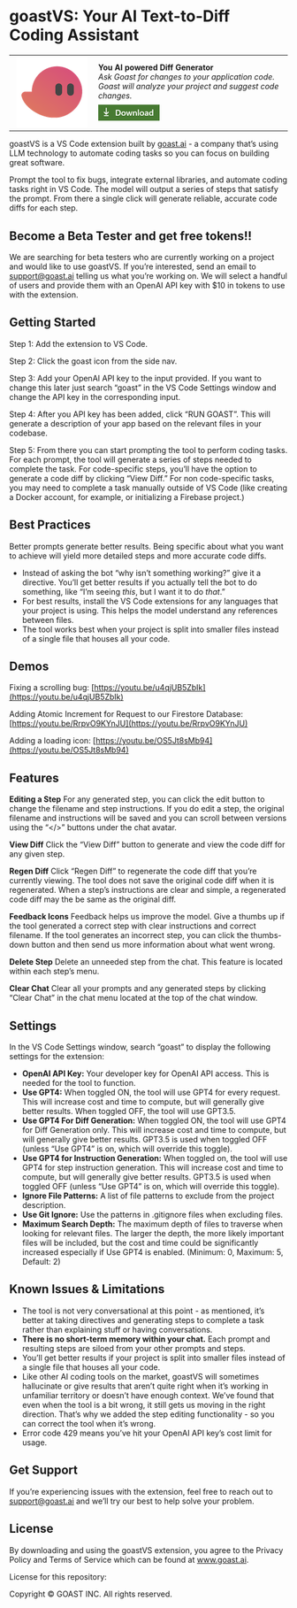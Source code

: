 
<!--
Copyright © GOAST INC.
All rights reserved.
-->

# goastVS: Your AI Text-to-Diff Coding Assistant

<table style="width: 100%; border-style: none;"><tr>
<td style="width: 140px; text-align: center;"><a href="https://marketplace.visualstudio.com/items?itemName=goast-ai.goast"><img width="128px" src="docs/images/goast.png" alt="Goast logo"/></a></td>
<td>
<strong>You AI powered Diff Generator</strong><br />
<i>Ask Goast for changes to your application code. Goast will analyze your project and suggest code changes.<br />
<strong><a href="https://marketplace.visualstudio.com/items?itemName=goast-ai.goast"><img src="docs/images/download.png" alt="Download now!"/></a></strong></i><br>
</td>
</tr></table>

goastVS is a VS Code extension built by [goast.ai](https://goast.ai) - a company that’s using LLM technology to automate coding tasks so you can focus on building great software.

Prompt the tool to fix bugs, integrate external libraries, and automate coding tasks right in VS Code. The model will output a series of steps that satisfy the prompt. From there a single click will generate reliable, accurate code diffs for each step.

## Become a Beta Tester and get free tokens!!

We are searching for beta testers who are currently working on a project and would like to use goastVS. If you’re interested, send an email to [support@goast.ai](mailto:support@goast.ai) telling us what you’re working on. We will select a handful of users and provide them with an OpenAI API key with $10 in tokens to use with the extension.

## Getting Started

Step 1: Add the extension to VS Code.

Step 2: Click the goast icon from the side nav.

Step 3: Add your OpenAI API key to the input provided. If you want to change this later just search “goast” in the VS Code Settings window and change the API key in the corresponding input.

Step 4: After you API key has been added, click “RUN GOAST”. This will generate a description of your app based on the relevant files in your codebase.

Step 5: From there you can start prompting the tool to perform coding tasks. For each prompt, the tool will generate a series of steps needed to complete the task. For code-specific steps, you’ll have the option to generate a code diff by clicking “View Diff.” For non code-specific tasks, you may need to complete a task manually outside of VS Code (like creating a Docker account, for example, or initializing a Firebase project.)

## Best Practices

Better prompts generate better results. Being specific about what you want to achieve will yield more detailed steps and more accurate code diffs.

-   Instead of asking the bot “why isn’t something working?” give it a directive. You’ll get better results if you actually tell the bot to do something, like “I’m seeing *this*, but I want it to do *that*.”
-   For best results, install the VS Code extensions for any languages that your project is using. This helps the model understand any references between files.
- The tool works best when your project is split into smaller files instead of a single file that houses all your code.

## Demos

Fixing a scrolling bug: [https://youtu.be/u4qjUB5ZbIk](https://youtu.be/u4qjUB5ZbIk)

Adding Atomic Increment for Request to our Firestore Database: [https://youtu.be/RrpvO9KYnJU](https://youtu.be/RrpvO9KYnJU)

Adding a loading icon: [https://youtu.be/OS5Jt8sMb94](https://youtu.be/OS5Jt8sMb94)

## Features

**Editing a Step**
For any generated step, you can click the edit button to change the filename and step instructions. If you do edit a step, the original filename and instructions will be saved and you can scroll between versions using the “</>” buttons under the chat avatar.

**View Diff**
Click the “View Diff” button to generate and view the code diff for any given step.

**Regen Diff**
Click “Regen Diff” to regenerate the code diff that you’re currently viewing. The tool does not save the original code diff when it is regenerated. When a step’s instructions are clear and simple, a regenerated code diff may the be same as the original diff.

**Feedback Icons**
Feedback helps us improve the model. Give a thumbs up if the tool generated a correct step with clear instructions and correct filename. If the tool generates an incorrect step, you can click the thumbs-down button and then send us more information about what went wrong.

**Delete Step**
Delete an unneeded step from the chat. This feature is located within each step’s menu.

**Clear Chat**
Clear all your prompts and any generated steps by clicking “Clear Chat” in the chat menu located at the top of the chat window.

## Settings

In the VS Code Settings window, search “goast” to display the following settings for the extension:

-   **OpenAI API Key:** Your developer key for OpenAI API access. This is needed for the tool to function.
-   **Use GPT4:** When toggled ON, the tool will use GPT4 for every request. This will increase cost and time to compute, but will generally give better results. When toggled OFF, the tool will use GPT3.5.
-   **Use GPT4 For Diff Generation:** When toggled ON, the tool will use GPT4 for Diff Generation only. This will increase cost and time to compute, but will generally give better results. GPT3.5 is used when toggled OFF (unless “Use GPT4” is on, which will override this toggle).
-   **Use GPT4 for Instruction Generation:** When toggled on, the tool will use GPT4 for step instruction generation. This will increase cost and time to compute, but will generally give better results. GPT3.5 is used when toggled OFF (unless “Use GPT4” is on, which will override this toggle).
-   **Ignore File Patterns:** A list of file patterns to exclude from the project description.
-   **Use Git Ignore:** Use the patterns in .gitignore files when excluding files.
-   **Maximum Search Depth:** The maximum depth of files to traverse when looking for relevant files. The larger the depth, the more likely important files will be included, but the cost and time could be significantly increased especially if Use GPT4 is enabled.  (Minimum: 0, Maximum: 5, Default: 2)


## Known Issues & Limitations

-   The tool is not very conversational at this point - as mentioned, it’s better at taking directives and generating steps to complete a task rather than explaining stuff or having conversations.
-   **There is no short-term memory within your chat.** Each prompt and resulting steps are siloed from your other prompts and steps.
-   You’ll get better results if your project is split into smaller files instead of a single file that houses all your code.
-   Like other AI coding tools on the market, goastVS will sometimes hallucinate or give results that aren’t quite right when it’s working in unfamiliar territory or doesn’t have enough context. We’ve found that even when the tool is a bit wrong, it still gets us moving in the right direction. That’s why we added the step editing functionality - so you can correct the tool when it’s wrong.
-   Error code 429 means you’ve hit your OpenAI API key’s cost limit for usage.

## Get Support

If you’re experiencing issues with the extension, feel free to reach out to [support@goast.ai](mailto:support@goast.ai) and we’ll try our best to help solve your problem.

## License

By downloading and using the goastVS extension, you agree to the Privacy Policy and Terms of Service which can be found at www.goast.ai.

License for this repository:

Copyright © GOAST INC. All rights reserved.